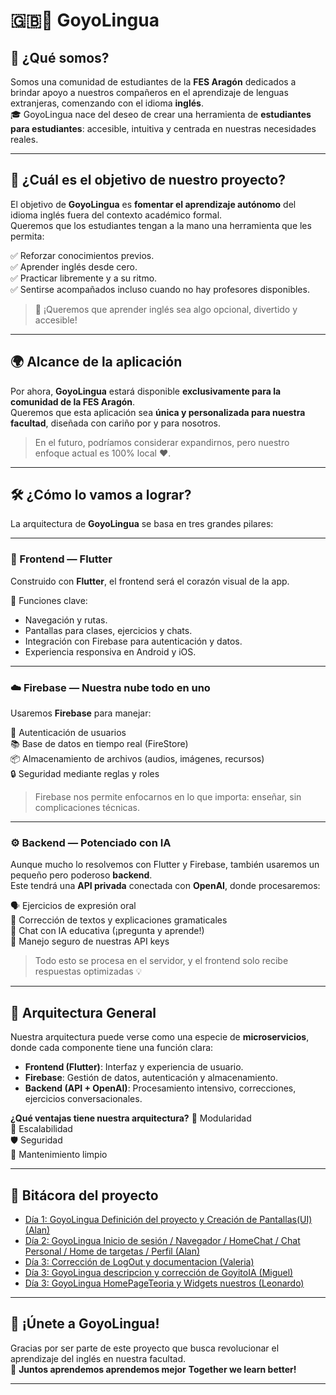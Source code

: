 # 🇬🇧📱 GoyoLingua

## 👋 ¿Qué somos?

Somos una comunidad de estudiantes de la **FES Aragón** dedicados a brindar apoyo a nuestros compañeros en el aprendizaje de lenguas extranjeras, comenzando con el idioma **inglés**.  
🎓 GoyoLingua nace del deseo de crear una herramienta de **estudiantes para estudiantes**: accesible, intuitiva y centrada en nuestras necesidades reales.

---

## 🎯 ¿Cuál es el objetivo de nuestro proyecto?

El objetivo de **GoyoLingua** es **fomentar el aprendizaje autónomo** del idioma inglés fuera del contexto académico formal.  
Queremos que los estudiantes tengan a la mano una herramienta que les permita:

✅ Reforzar conocimientos previos.  
✅ Aprender inglés desde cero.  
✅ Practicar libremente y a su ritmo.  
✅ Sentirse acompañados incluso cuando no hay profesores disponibles.

> 🧠 ¡Queremos que aprender inglés sea algo opcional, divertido y accesible!

---

## 🌍 Alcance de la aplicación

Por ahora, **GoyoLingua** estará disponible **exclusivamente para la comunidad de la FES Aragón**.  
Queremos que esta aplicación sea **única y personalizada para nuestra facultad**, diseñada con cariño por y para nosotros.

> En el futuro, podríamos considerar expandirnos, pero nuestro enfoque actual es 100% local ❤️.

---

## 🛠️ ¿Cómo lo vamos a lograr?

La arquitectura de **GoyoLingua** se basa en tres grandes pilares:

---

### 🎨 Frontend — Flutter

Construido con **Flutter**, el frontend será el corazón visual de la app.

📲 Funciones clave:
- Navegación y rutas.
- Pantallas para clases, ejercicios y chats.
- Integración con Firebase para autenticación y datos.
- Experiencia responsiva en Android y iOS.

---

### ☁️ Firebase — Nuestra nube todo en uno

Usaremos **Firebase** para manejar:

🔐 Autenticación de usuarios  
📚 Base de datos en tiempo real (FireStore)  
📦 Almacenamiento de archivos (audios, imágenes, recursos)  
🔒 Seguridad mediante reglas y roles

> Firebase nos permite enfocarnos en lo que importa: enseñar, sin complicaciones técnicas.

---

### ⚙️ Backend — Potenciado con IA

Aunque mucho lo resolvemos con Flutter y Firebase, también usaremos un pequeño pero poderoso **backend**.  
Este tendrá una **API privada** conectada con **OpenAI**, donde procesaremos:

🗣️ Ejercicios de expresión oral  
📝 Corrección de textos y explicaciones gramaticales  
🤖 Chat con IA educativa (¡pregunta y aprende!)  
🔐 Manejo seguro de nuestras API keys

> Todo esto se procesa en el servidor, y el frontend solo recibe respuestas optimizadas 💡

---

## 🧩 Arquitectura General

Nuestra arquitectura puede verse como una especie de **microservicios**, donde cada componente tiene una función clara:

- **Frontend (Flutter)**: Interfaz y experiencia de usuario.
- **Firebase**: Gestión de datos, autenticación y almacenamiento.
- **Backend (API + OpenAI)**: Procesamiento intensivo, correcciones, ejercicios conversacionales.

**¿Qué ventajas tiene nuestra arquitectura?**
🧩 Modularidad  
🔁 Escalabilidad  
🛡️ Seguridad  
🧼 Mantenimiento limpio

---

## 📘 Bitácora del proyecto

- [Día 1: GoyoLingua Definición del proyecto y Creación de Pantallas(UI) (Alan)](./DOC/bitacora1.md)
- [Día 2: GoyoLingua Inicio de sesión / Navegador / HomeChat / Chat Personal / Home de targetas / Perfil (Alan)](./DOC/bitacora2.md)
- [Día 3: Corrección de LogOut y documentacion (Valeria)](./DOC/bitacora3.md)
- [Día 3: GoyoLingua descripcion y corrección de GoyitoIA (Miguel)](./DOC/bitacora4.md)
- [Día 3: GoyoLingua HomePageTeoria y Widgets nuestros (Leonardo)](./DOC/bitacora5.md)

---

## 🚀 ¡Únete a GoyoLingua!

Gracias por ser parte de este proyecto que busca revolucionar el aprendizaje del inglés en nuestra facultad.  
🌟 **Juntos aprendemos aprendemos mejor**
    **Together we learn better!**

---

